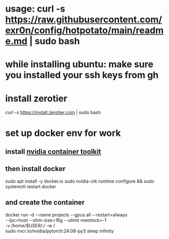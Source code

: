 # usage: curl -s https://raw.githubusercontent.com/exr0n/config/hotpotato/main/readme.md | sudo bash 

# while installing ubuntu: make sure you installed your ssh keys from gh

# install zerotier 
curl -s https://install.zerotier.com | sudo bash

# set up docker env for work
## install [nvidia container toolkit](https://docs.nvidia.com/datacenter/cloud-native/container-toolkit/latest/install-guide.html#linux-distributions)

## then install docker 
sudo apt install -y docker.io
sudo nvidia-ctk runtime configure && sudo systemctl restart docker

## and create the container
docker run -d --name projects --gpus all --restart=always \
  --ipc=host --shm-size=16g --ulimit memlock=-1 \
  -v /home/$USER/:/ -w / \
  sudo nvcr.io/nvidia/pytorch:24.08-py3 sleep infinity
